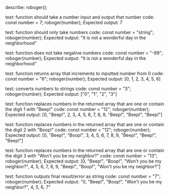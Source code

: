 describe: roboger();

test: function should take a number input and output that number
code: 
const number = 7;
roboger(number);
Expected output: 7

test: function should only take numbers
code:
const number = "string";
roboger(number);
Expected output: "It is not a wonderful day in the neighborhood"

test: function does not take negative numbers
code:
const number = "-99";
roboger(number);
Expected output: "It is not a wonderful day in the neighborhood"

test: function returns array that increments to inputted number from 0
code:
const number = "6";
roboger(number);
Expected output: [0, 1, 2, 3, 4, 5, 6]

test: converts numbers to strings
code: const number = "3";
roboger(number);
Expected output: ["0", "1", "2", "3"]

test: function replaces numbers in the returned array that are one or contain the digit 1 with "Beep!"
code:
const number = "12";
roboger(number);
Expected output: [0, "Beep!", 2, 3, 4, 5, 6, 7, 8, 9, "Beep!", "Beep!", "Beep!"]

test: function replaces numbers in the returned array that are one or contain the digit 2 with "Boop!"
code:
const number = "12";
roboger(number);
Expected output: [0, "Beep!", "Boop!", 3, 4, 5, 6, 7, 8, 9, "Beep!", "Beep!", "Beep!"]

test: function replaces numbers in the returned array that are one or contain the digit 3 with "Won't you be my neighbor?"
code:
const number = "13";
roboger(number);
Expected output: [0, "Beep!", "Boop!", "Won't you be my neighbor?", 4, 5, 6, 7, 8, 9, "Beep!", "Boop!", "Won't you be my neighbor?"]

test: function outputs final result/error as string
code: 
const number = "7";
roboger(number);
Expected output: "0, "Beep!", "Boop!", "Won't you be my neighbor?", 4, 5, 6, 7"
